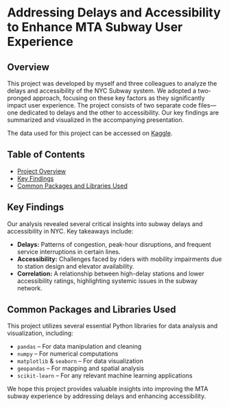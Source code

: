 # Addressing Delays and Accessibility to Enhance MTA Subway User Experience

## Overview
This project was developed by myself and three colleagues to analyze the delays and accessibility of the NYC Subway system. We adopted a two-pronged approach, focusing on these key factors as they significantly impact user experience. The project consists of two separate code files—one dedicated to delays and the other to accessibility. Our key findings are summarized and visualized in the accompanying presentation. 

The data used for this project can be accessed on [Kaggle](https://www.kaggle.com/datasets/jkanishkhajai/mta-nyc-dataset).

## Table of Contents
- [Project Overview](#overview)
- [Key Findings](#key-findings)
- [Common Packages and Libraries Used](#common-packages-and-libraries-used)

## Key Findings
Our analysis revealed several critical insights into subway delays and accessibility in NYC. Key takeaways include:
- **Delays:** Patterns of congestion, peak-hour disruptions, and frequent service interruptions in certain lines.
- **Accessibility:** Challenges faced by riders with mobility impairments due to station design and elevator availability.
- **Correlation:** A relationship between high-delay stations and lower accessibility ratings, highlighting systemic issues in the subway network.

## Common Packages and Libraries Used
This project utilizes several essential Python libraries for data analysis and visualization, including:
- `pandas` – For data manipulation and cleaning
- `numpy` – For numerical computations
- `matplotlib` & `seaborn` – For data visualization
- `geopandas` – For mapping and spatial analysis
- `scikit-learn` – For any relevant machine learning applications

We hope this project provides valuable insights into improving the MTA subway experience by addressing delays and enhancing accessibility.
